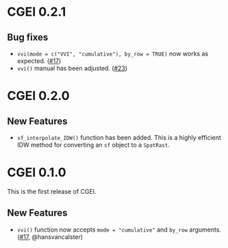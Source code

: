 # CGEI 0.2.1

## Bug fixes

-   `vvi(mode = c("VVI", "cumulative"), by_row = TRUE)` now works as expected. ([#17](https://github.com/STBrinkmann/CGEI/issues/17))
-   `vvi()` manual has been adjusted. ([#23](https://github.com/STBrinkmann/CGEI/issues/23))

# CGEI 0.2.0

## New Features

-   `sf_interpolate_IDW()` function has been added. This is a highly efficient IDW method for converting an `sf` object to a `SpatRast`.

# CGEI 0.1.0

This is the first release of CGEI.

## New Features

-   `vvi()` function now accepts `mode = "cumulative"` and `by_row` arguments. ([#17](https://github.com/STBrinkmann/CGEI/issues/17), @hansvancalster)
